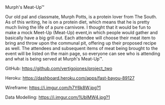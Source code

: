 Murph's Meat-Up™

Our old pal and classmate, Murph Potts, is a protein lover from The South. As of this writing, he is on a protein diet, which means that he is pretty much living the life of a pure carnivore. I thought that it would be fun to make a mock Meet-Up (Meat-Up) event,in which people would gather and basically have a big grill out. Each attendee will choose their meat item to bring and throw upon the communal pit, offering up their proposed recipe as well. The attendees and subsequent items of meat being brought to the event will be listed on the main page, so everyone can see who is attending and what is being served at Murph's Meat-Up™.

GitHub: https://github.com/vertigojones/project_two

Heroku: https://dashboard.heroku.com/apps/fast-bayou-89127

Wireframe: https://i.imgur.com/h7Y6k8W.jpg?1

Data Modelling: https://i.imgur.com/1UblMW4.jpg?1